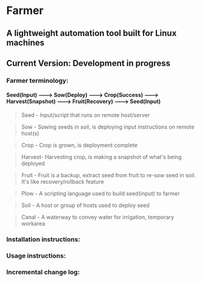 # Farmer
## A lightweight automation tool built for Linux machines 
## Current Version: Development in progress

### Farmer terminology:
#### Seed(Input) ---> Sow(Deploy) ---> Crop(Success) ---> Harvest(Snapshot) ---> Fruit(Recovery) ---> Seed(Input)

> Seed 	- Input/script that runs on remote host/server

> Sow 	- Sowing seeds in soil, is deploying input instructions on remote host(s)

> Crop 	- Crop is grown, is deployment complete

> Harvest- Harvesting crop, is making a snapshot of what's being deployed

> Fruit	- Fruit is a backup, extract seed from fruit to re-sow seed in soil. It's like recovery/rollback feature

> Plow 	- A scripting language used to build seed(input) to farmer

> Soil 	- A host or group of hosts used to deploy seed

> Canal	- A waterway to convey water for irrigation, temporary workarea

### Installation instructions:


### Usage instructions:


### Incremental change log:
